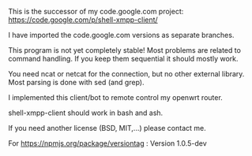This is the successor of my code.google.com project: https://code.google.com/p/shell-xmpp-client/

I have imported the code.google.com versions as separate branches.


This program is not yet completely stable!  Most problems are related to command handling.  If you keep them sequential it should mostly work.

You need ncat or netcat for the connection, but no other external library. Most parsing is done with sed (and grep).

I implemented this client/bot to remote control my openwrt router.

shell-xmpp-client should work in bash and ash.

If you need another license (BSD, MIT,...) please contact me.


For https://npmjs.org/package/versiontag :
Version 1.0.5-dev
